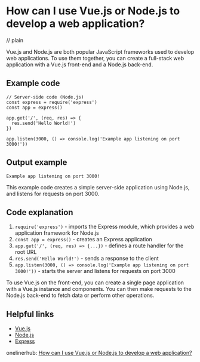 # How can I use Vue.js or Node.js to develop a web application?
// plain

Vue.js and Node.js are both popular JavaScript frameworks used to develop web applications. To use them together, you can create a full-stack web application with a Vue.js front-end and a Node.js back-end.

## Example code

```
// Server-side code (Node.js)
const express = require('express')
const app = express()

app.get('/', (req, res) => {
  res.send('Hello World!')
})

app.listen(3000, () => console.log('Example app listening on port 3000!'))
```

## Output example
 `Example app listening on port 3000!`

This example code creates a simple server-side application using Node.js, and listens for requests on port 3000.

## Code explanation


1. `require('express')` - imports the Express module, which provides a web application framework for Node.js
2. `const app = express()` - creates an Express application
3. `app.get('/', (req, res) => {...})` - defines a route handler for the root URL
4. `res.send('Hello World!')` - sends a response to the client
5. `app.listen(3000, () => console.log('Example app listening on port 3000!'))` - starts the server and listens for requests on port 3000

To use Vue.js on the front-end, you can create a single page application with a Vue.js instance and components. You can then make requests to the Node.js back-end to fetch data or perform other operations.

## Helpful links

- [Vue.js](https://vuejs.org/)
- [Node.js](https://nodejs.org/)
- [Express](https://expressjs.com/)

onelinerhub: [How can I use Vue.js or Node.js to develop a web application?](https://onelinerhub.com/vue.js/how-can-i-use-vue-js-or-node-js-to-develop-a-web-application)